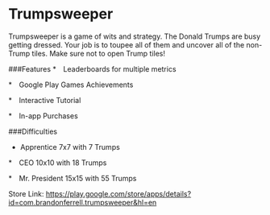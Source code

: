 # Trumpsweeper

Trumpsweeper is a game of wits and strategy. The Donald Trumps are busy getting dressed. Your job is to toupee all of them and uncover all of the non-Trump tiles. Make sure not to open Trump tiles!


###Features
* Leaderboards for multiple metrics

 * Google Play Games Achievements

 * Interactive Tutorial

 * In-app Purchases


###Difficulties
* Apprentice 7x7 with 7 Trumps

 * CEO 10x10 with 18 Trumps

 * Mr. President 15x15 with 55 Trumps

Store Link: https://play.google.com/store/apps/details?id=com.brandonferrell.trumpsweeper&hl=en